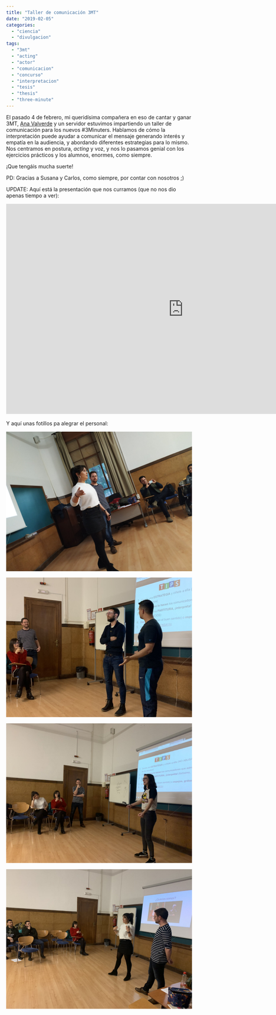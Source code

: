 ```yaml
---
title: "Taller de comunicación 3MT"
date: "2019-02-05"
categories: 
  - "ciencia"
  - "divulgacion"
tags: 
  - "3mt"
  - "acting"
  - "actor"
  - "comunicacion"
  - "concurso"
  - "interpretacion"
  - "tesis"
  - "thesis"
  - "three-minute"
---
```


El pasado 4 de febrero, mi queridísima compañera en eso de cantar y ganar 3MT, [Ana Valverde](https://twitter.com/AValverdeC) y un servidor estuvimos impartiendo un taller de comunicación para los nuevos #3Minuters. Hablamos de cómo la interpretación puede ayudar a comunicar el mensaje generando interés y empatía en la audiencia, y abordando diferentes estrategias para lo mismo. Nos centramos en postura, _acting_ y voz, y nos lo pasamos genial con los ejercicios prácticos y los alumnos, enormes, como siempre.

¡Que tengáis mucha suerte!

PD: Gracias a Susana y Carlos, como siempre, por contar con nosotros ;)

UPDATE: Aquí está la presentación que nos curramos (que no nos dio apenas tiempo a ver):

<iframe src="https://docs.google.com/presentation/d/e/2PACX-1vTftia_7afEQ6eGHSJhzE3Wp90U6d3zCb-e6O7d4pmwzA8CPZId2ugpKKntsRuoEUfsp0WEM4aKVV9w/embed?start=false&amp;loop=false&amp;delayms=3000" frameborder="0" width="960" height="569" allowfullscreen="true" mozallowfullscreen="true" webkitallowfullscreen="true"></iframe>

Y aquí unas fotillos pa alegrar el personal:

![](images/DylBVnlXgAA_fiK.jpeg)

![](images/DymDrnyWoAMH5uu.jpeg)

![](images/DymDrn8W0AcgO_X.jpeg)

![](images/DymDrnyWkAIIOXd.jpeg)
